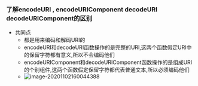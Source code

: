 ### 了解encodeURI , encodeURIComponent decodeURI  decodeURIComponent的区别

* 共同点
  * 都是用来编码和解码URI的
  * encodeURI和decodeURI函数操作的是完整的URI,这两个函数假定URI中的保留字符都有意义,所以不会编码他们
  * encodeURIComponent和decodeURIComponent函数操作的是组成URI的个别组件,这两个函数假定保留字符都代表普通文本,所以必须编码他们
  * ![image-20201102160044388](F:\学习笔记\review_web_front\images\image-20201102160044388.png)



